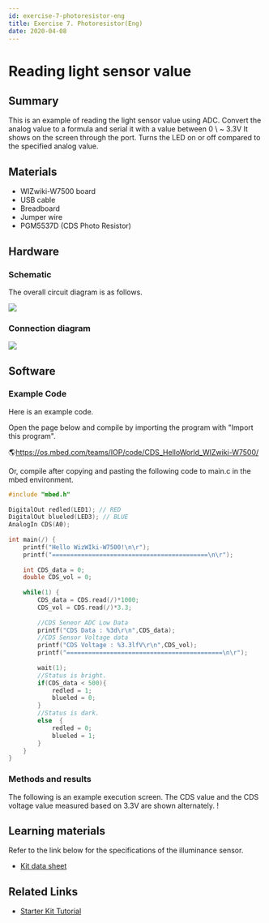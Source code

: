 ```yaml
---
id: exercise-7-photoresistor-eng
title: Exercise 7. Photoresistor(Eng)
date: 2020-04-08
---
```


# Reading light sensor value

## Summary

This is an example of reading the light sensor value using ADC. Convert the analog value to a formula and serial it with a value between 0 \ ~ 3.3V
It shows on the screen through the port. Turns the LED on or off compared to the specified analog value.

## Materials

  - WIZwiki-W7500 board
  - USB cable
  - Breadboard
  - Jumper wire
  - PGM5537D (CDS Photo Resistor)

## Hardware

### Schematic

The overall circuit diagram is as follows.

![](https://d3cmhcsnvv7jc.cloudfront.net/docs/img/products/wizwiki_mbed_kit/kit_en/cds_sensor_schem.png)

### Connection diagram

![](https://d3cmhcsnvv7jc.cloudfront.net/docs/img/products/wizwiki_mbed_kit/kit_en/exam_cds_sensor.png)

## Software

### Example Code

Here is an example code.

Open the page below and compile by importing the program with "Import this program".

🌎https://os.mbed.com/teams/IOP/code/CDS_HelloWorld_WIZwiki-W7500/

Or, compile after copying and pasting the following code to main.c in the mbed environment.

``` c
#include "mbed.h"
 
DigitalOut redled(LED1); // RED
DigitalOut blueled(LED3); // BLUE
AnalogIn CDS(A0);
 
int main(/) {
    printf("Hello WizWIki-W7500!\n\r");
    printf("===========================================\n\r");
    
    int CDS_data = 0;
    double CDS_vol = 0;
    
    while(1) {
        CDS_data = CDS.read(/)*1000;
        CDS_vol = CDS.read(/)*3.3;
        
        //CDS Seneor ADC Low Data
        printf("CDS Data : %3d\r\n",CDS_data);      
        //CDS Sensor Voltage data
        printf("CDS Voltage : %3.3lfV\r\n",CDS_vol);
        printf("===========================================\n\r");
        
        wait(1);     
        //Status is bright.
        if(CDS_data < 500){
            redled = 1;
            blueled = 0;
        }
        //Status is dark.
        else  {
            redled = 0;
            blueled = 1;
        }
    }
}
```

### Methods and results

The following is an example execution screen. The CDS value and the CDS voltage value measured based on 3.3V are shown alternately.
! [](/img/products/wizwiki_mbed_kit/kit_en/cds_sensor_result.jpg)

## Learning materials

Refer to the link below for the specifications of the illuminance sensor.

 * [Kit data sheet](./kit-parts-datasheet.md)

## Related Links

 * [Starter Kit Tutorial](./Tutorial-Eng.md)
